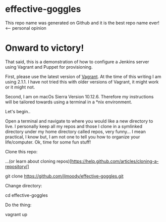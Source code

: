 # effective-goggles

This repo name was generated on Github and it is the best repo name ever! <-- personal opinion

# Onward to victory!

That said, this is a demonstration of how to configure a Jenkins server using Vagrant and Puppet for provisioning.

First, please use the latest version of [Vagrant](https://www.vagrantup.com/). At the time of this writing I am using 2.1.1. I have not tried this with older versions of Vagrant, it might work or it might not.

Second, I am on macOs Sierra Version 10.12.6. Therefore my instructions will be tailored towards using a terminal in a \*nix environment.

Let's begin..

Open a terminal and navigate to where you would like a new directory to live. I personally keep all my repos and those I clone in a symlinked directory under my home directory called repos, very funny... I mean practical, I know but, I am not one to tell you how to organize your life/computer. Ok, time for some fun stuff!

Clone this repo:

...(or learn about cloning repos)[https://help.github.com/articles/cloning-a-repository/]

git clone https://github.com/jlmoody/effective-goggles.git

Change directory:

cd effective-goggles

Do the thing:

vagrant up



